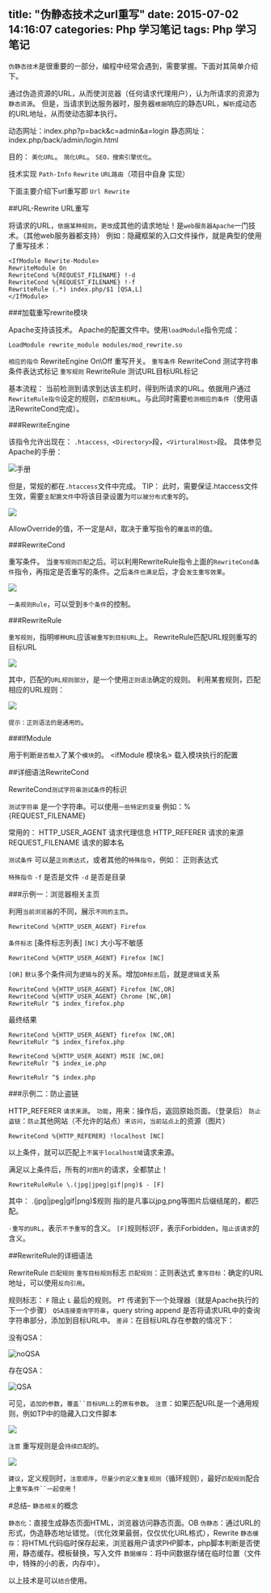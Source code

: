 title: "伪静态技术之url重写"
date: 2015-07-02 14:16:07
categories: Php 学习笔记
tags: Php 学习笔记
---
`伪静态技术`是很重要的一部分，编程中经常会遇到，需要掌握。下面对其简单介绍下。
<!--more-->
通过伪造资源的URL，从而使浏览器（任何请求代理用户），认为所请求的资源为`静态资源`。
但是，当请求到达服务器时，服务器`根据`响应的静态URL，`解析`成动态的URL地址，从而使动态脚本执行。

动态网址：index.php?p=back&c=admin&a=login
静态网址：index.php/back/admin/login.html

目的：
`美化URL`。
`简化URL`。
`SEO，搜索引擎优化`。

技术实现
`Path-Info`
`Rewrite`
`URL路由`（项目中自身 实现）

下面主要介绍下url重写即 `Url Rewrite`

##URL-Rewrite URL重写

将请求的URL，`依据某种规则`，`更改`成其他的请求地址！是`web服务器Apache`一门技术。（其他web服务器都支持）
例如：隐藏框架的入口文件操作，就是典型的使用了重写技术：

```
<IfModule Rewrite-Module>
RewriteModule On
RewriteCond %{REQUEST_FILENAME}	!-d
RewriteCond %{REQUEST_FILENAME}	!-f
RewriteRule (.*) index.php/$1 [QSA,L]
</IfModule>
```

###加载重写rewrite模块

Apache支持该技术。
Apache的配置文件中。使用`loadModule`指令完成：
```
LoadModule rewrite_module modules/mod_rewrite.so
```

`相应的指令`
RewriteEngine On\Off 	重写开关。
`重写条件`
RewriteCond 测试字符串条件表达式标记
`重写规则`
RewriteRule 测试URL目标URL标记

基本流程：
当前检测到请求到达该主机时，得到所请求的URL。依据用户通过`RewriteRule指令`设定的规则，`匹配目标URL`。与此同时需要`检测相应的条件`（使用语法RewriteCond完成）。

###RewriteEngine

该指令允许出现在：
`.htaccess`,` <Directory>`段，`<VirturalHost>`段。
具体参见Apache的手册：

![手册](/images/rewrite/03.png)

但是，常规的都在`.htaccess`文件中完成。
TIP：
此时，需要保证.htaccess文件生效，需要`主配置文件`中将该目录设置为`可以被分布式重写`的。

![](/images/rewrite/04.png)

AllowOverride的值，不一定是All，取决于重写指令的`覆盖项`的值。

###RewriteCond

重写条件。
当`重写规则匹配`之后。可以利用RewriteRule指令上面的`RewriteCond条件`指令，再指定是否重写的条件。之后`条件也满足`后，才会`发生重写效果`。

![](/images/rewrite/05.png)

`一条规则Rule`，可以受到`多个条件`的控制。

###RewriteRule

`重写规则`，指明`哪种URL`应该`被重写到目标URL`上。
RewriteRule匹配URL规则重写的目标URL

![](/images/rewrite/06.png)

其中，匹配的`URL规则部分`，是一个使用`正则语法`确定的规则。
利用某套规则，匹配相应的URL规则：

![](/images/rewrite/07.png)

`提示：正则语法的是通用的`。

###IfModule

用于判断`是否载入`了某个`模块`的。
<ifModule 模块名>
	载入模块执行的配置
</ifModule>

##详细语法RewriteCond

RewriteCond`测试字符串测试条件`的标识

`测试字符串`
是一个字符串。可以使用`一些特定的变量`
例如：%{REQUEST_FILENAME}

常用的：
HTTP_USER_AGENT	请求代理信息
HTTP_REFERER		请求的来源
REQUEST_FILENAME	请求的脚本名

`测试条件`
可以是`正则表达式`，或者其他的`特殊指令`，例如：
正则表达式

`特殊指令`
`-f`	是否是文件
`-d`	是否是目录

###示例一：浏览器相关主页

利用`当前浏览器`的不同，展示`不同的主页`。
```
RewriteCond %{HTTP_USER_AGENT} Firefox
```
`条件标志`
[条件标志列表]
`[NC]`	大小写不敏感
```
RewriteCond %{HTTP_USER_AGENT} Firefox [NC]
```

`[OR]` `默认`多个条件间为`逻辑与`的关系。增加`OR标志`后，就是`逻辑或`关系
```
RewriteCond %{HTTP_USER_AGENT} Firefox [NC,OR]
RewriteCond %{HTTP_USER_AGENT} Chrome [NC,OR]
RewriteRulr ^$ index_firefox.php
```

最终结果
```
RewriteCond %{HTTP_USER_AGENT} firefox [NC,OR]
RewriteRulr ^$ index_firefox.php

RewriteCond %{HTTP_USER_AGENT} MSIE [NC,OR]
RewriteRulr ^$ index_ie.php

RewriteRulr ^$ index.php
```

###示例二：防止盗链

HTTP_REFERER
`请求来源`。
`功能`，用来：操作后，返回原始页面。（登录后）
`防止盗链`：`防止`其他网站（不允许的站点）`来访问`，`当前站点上`的资源（图片）
```
RewriteCond %{HTTP_REFERER} !localhost [NC]

```
以上条件，就可以匹配上`不属于localhost域`请求来源。

满足以上条件后，所有的`对图片`的请求，全都禁止！
```
RewriteRuleRule \.(jpg|jpeg|gif|png)$ - [F]

```
其中：
\.(jpg|jpeg|gif|png)$规则 指的是凡事以jpg,png等图片后缀结尾的，都匹配。

`-重写的URL`，表示`不予重写`的含义。
`[F]`规则标识F，表示Forbidden，`阻止该请求`的含义。

##RewriteRule的详细语法

RewriteRule `匹配规则` `重写目标规则`标志
`匹配规则`：正则表达式
`重写目标`：确定的URL地址，可以使用`反向引用`。

规则标志：
`F`	阻止
`L`	最后的规则。
`PT`	传递到下一个处理器（就是Apache执行的下一个步骤）
`QSA连接查询字符串`，query string append 是否将请求URL中的查询字符串部分，添加到目标URL中。
`差异`：在目标URL存在参数的情况下：

没有QSA：

![noQSA](/images/rewrite/a.png)

存在QSA：

![QSA](/images/rewrite/b.png)

可见，`追加的参数`，`覆盖``目标URL上`的`原有参数`。
`注意`：如果匹配URL是一个通用规则，例如TP中的隐藏入口文件脚本

![](/images/rewrite/c.png)

`注意`
重写规则是会`持续匹配`的。

![](/images/rewrite/d.png)

`建议`，定义规则时，`注意顺序`，`尽量少的定义重复规则`（循环规则），最好`匹配规则`配合上`重写条件``一起使用`！

#总结– `静态相关`的概念

`静态化`：直接生成静态页面HTML，浏览器访问静态页面。OB
`伪静态`：通过URL的形式，伪造静态地址错觉。（优化效果最弱，仅仅优化URL格式），Rewrite
`静态缓存`：将HTML代码临时保存起来，浏览器用户请求PHP脚本，php脚本判断是否使用，静态缓存。模板替换，写入文件
`数据缓存`：将中间数据存储在临时位置（文件中，特殊的小的表，内存中）。

以上技术是可以`结合`使用。

